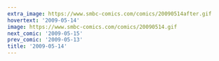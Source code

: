 ```yaml
---
extra_image: https://www.smbc-comics.com/comics/20090514after.gif
hovertext: '2009-05-14'
image: https://www.smbc-comics.com/comics/20090514.gif
next_comic: '2009-05-15'
prev_comic: '2009-05-13'
title: '2009-05-14'
---
```


